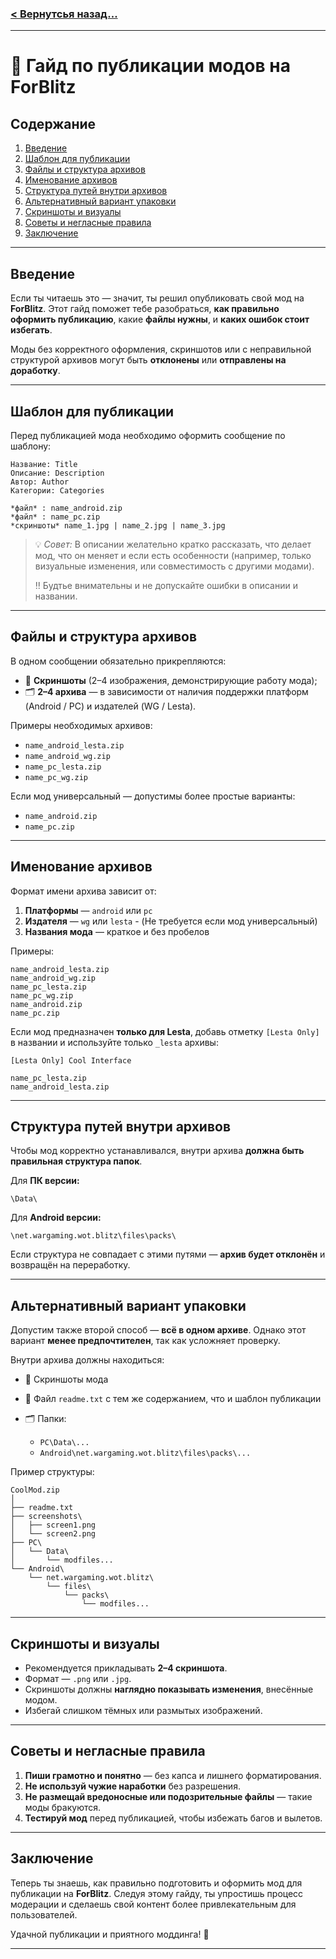 ### [< Вернутсья назад...]()

---

# 📘 Гайд по публикации модов на ForBlitz

## Содержание

1. [Введение](#введение)
2. [Шаблон для публикации](#шаблон-для-публикации)
3. [Файлы и структура архивов](#файлы-и-структура-архивов)
4. [Именование архивов](#именование-архивов)
5. [Структура путей внутри архивов](#структура-путей-внутри-архивов)
6. [Альтернативный вариант упаковки](#альтернативный-вариант-упаковки)
7. [Скриншоты и визуалы](#скриншоты-и-визуалы)
8. [Советы и негласные правила](#советы-и-негласные-правила)
9. [Заключение](#заключение)

---

## Введение

Если ты читаешь это — значит, ты решил опубликовать свой мод на **ForBlitz**.
Этот гайд поможет тебе разобраться, **как правильно оформить публикацию**, какие **файлы нужны**, и **каких ошибок стоит избегать**.

Моды без корректного оформления, скриншотов или с неправильной структурой архивов могут быть **отклонены** или **отправлены на доработку**.

---

## Шаблон для публикации

Перед публикацией мода необходимо оформить сообщение по шаблону:

```
Название: Title
Описание: Description
Автор: Author
Категории: Categories
```
```
*файл* : name_android.zip
*файл* : name_pc.zip
*скриншоты* name_1.jpg | name_2.jpg | name_3.jpg
```

> 💡 *Совет:*
> В описании желательно кратко рассказать, что делает мод, что он меняет и если есть особенности (например, только визуальные изменения, или совместимость с другими модами).
> 
> ‼️ Будтье внимательны и не допускайте ошибки в описании и названии.

---

## Файлы и структура архивов

В одном сообщении обязательно прикрепляются:

* 📸 **Скриншоты** (2–4 изображения, демонстрирующие работу мода);
* 🗂️ **2–4 архива** — в зависимости от наличия поддержки платформ (Android / PC) и издателей (WG / Lesta).

Примеры необходимых архивов:

* `name_android_lesta.zip`
* `name_android_wg.zip`
* `name_pc_lesta.zip`
* `name_pc_wg.zip`

Если мод универсальный — допустимы более простые варианты:

* `name_android.zip`
* `name_pc.zip`

---

## Именование архивов

Формат имени архива зависит от:

1. **Платформы** — `android` или `pc`
2. **Издателя** — `wg` или `lesta` - (Не требуется если мод универсальный)
3. **Названия мода** — краткое и без пробелов

Примеры:

```
name_android_lesta.zip
name_android_wg.zip
name_pc_lesta.zip
name_pc_wg.zip
name_android.zip
name_pc.zip
```

Если мод предназначен **только для Lesta**, добавь отметку `[Lesta Only]` в названии и используйте только `_lesta` архивы:

```
[Lesta Only] Cool Interface
```
```
name_pc_lesta.zip
name_android_lesta.zip
```

---

## Структура путей внутри архивов

Чтобы мод корректно устанавливался, внутри архива **должна быть правильная структура папок**.

Для **ПК версии:**

```
\Data\
```

Для **Android версии:**

```
\net.wargaming.wot.blitz\files\packs\
```

Если структура не совпадает с этими путями — **архив будет отклонён** и возвращён на переработку.

---

## Альтернативный вариант упаковки

Допустим также второй способ — **всё в одном архиве**.
Однако этот вариант **менее предпочтителен**, так как усложняет проверку.

Внутри архива должны находиться:

* 📸 Скриншоты мода
* 📝 Файл `readme.txt` с тем же содержанием, что и шаблон публикации
* 🗂️ Папки:

  * `PC\Data\...`
  * `Android\net.wargaming.wot.blitz\files\packs\...`

Пример структуры:

```
CoolMod.zip
│
├── readme.txt
├── screenshots\
│   ├── screen1.png
│   └── screen2.png
├── PC\
│   └── Data\
│       └── modfiles...
└── Android\
    └── net.wargaming.wot.blitz\
        └── files\
            └── packs\
                └── modfiles...
```

---

## Скриншоты и визуалы

* Рекомендуется прикладывать **2–4 скриншота**.
* Формат — `.png` или `.jpg`.
* Скриншоты должны **наглядно показывать изменения**, внесённые модом.
* Избегай слишком тёмных или размытых изображений.

---

## Советы и негласные правила

1. **Пиши грамотно и понятно** — без капса и лишнего форматирования.
2. **Не используй чужие наработки** без разрешения.
3. **Не размещай вредоносные или подозрительные файлы** — такие моды бракуются.
4. **Тестируй мод** перед публикацией, чтобы избежать багов и вылетов.

---

## Заключение

Теперь ты знаешь, как правильно подготовить и оформить мод для публикации на **ForBlitz**.
Следуя этому гайду, ты упростишь процесс модерации и сделаешь свой контент более привлекательным для пользователей.

Удачной публикации и приятного моддинга! 🚀

---
